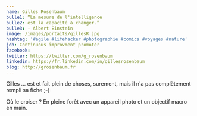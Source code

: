 ```yaml
---
name: Gilles Rosenbaum
bulle1: “La mesure de l'intelligence
bulle2: est la capacité à changer.”
bulle3: - Albert Einstein
image: /images/portaits/gillesR.jpg
hashtag: '#agile #lifehacker #photographie #comics #voyages #nature'
job: Continuous improvment promoter
facebook:
twitter: https://twitter.com/g_rosenbaum
linkedin: https://fr.linkedin.com/in/gillesrosenbaum
blog: http://grosenbaum.fr
---
```

Gilles ... est et fait plein de choses, surement, mais il n'a pas complètement rempli sa fiche ;-)

Où le croiser ? En pleine forêt avec un appareil photo et un objectif macro en main.
